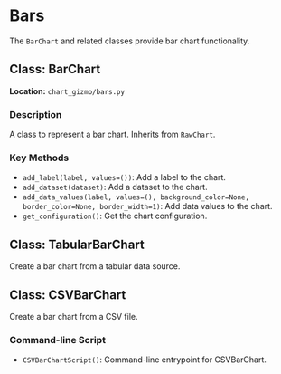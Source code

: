 # Bars

The `BarChart` and related classes provide bar chart functionality.

## Class: BarChart

**Location:** `chart_gizmo/bars.py`

### Description

A class to represent a bar chart. Inherits from `RawChart`.

### Key Methods

- `add_label(label, values=())`: Add a label to the chart.
- `add_dataset(dataset)`: Add a dataset to the chart.
- `add_data_values(label, values=(), background_color=None, border_color=None, border_width=1)`: Add data values to the chart.
- `get_configuration()`: Get the chart configuration.

## Class: TabularBarChart

Create a bar chart from a tabular data source.

## Class: CSVBarChart

Create a bar chart from a CSV file.

### Command-line Script

- `CSVBarChartScript()`: Command-line entrypoint for CSVBarChart.
